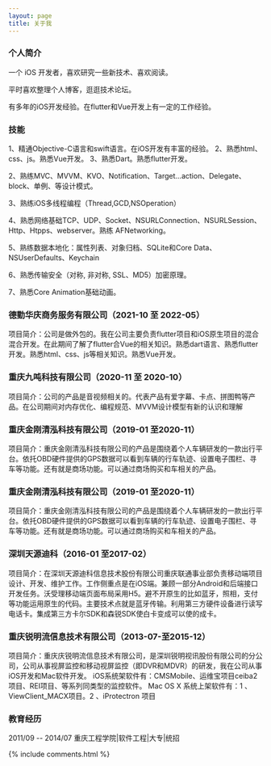 ```yaml
---
layout: page
title: 关于我 
---
```

<h3> 个人简介 </h3> 

<p>
一个 iOS 开发者，喜欢研究一些新技术、喜欢阅读。
<p>

<p>
平时喜欢整理个人博客，逛逛技术论坛。
<p>

<p>	
有多年的iOS开发经验。在flutter和Vue开发上有一定的工作经验。
<p>

<h3> 技能 </h3> 
<p>
1、精通Objective-C语言和swift语言。在iOS开发有丰富的经验。
2、熟悉html、css、js。熟悉Vue开发。
3、熟悉Dart。熟悉flutter开发。
<p>

<p>
2、熟练MVC、MVVM、KVO、Notification、Target…action、Delegate、block、单例、等设计模式。
<p>

<p>
3、熟练iOS多线程编程（Thread,GCD,NSOperation）
<p>

<p>
4、熟悉网络基础TCP、UDP、Socket、NSURLConnection、NSURLSession、Http、Htpps、webserver。熟练 AFNetworking。
<p>

<p>
5、熟练数据本地化：属性列表、对象归档、SQLite和Core Data、NSUserDefaults、Keychain
<p>

<p>
6、熟悉传输安全（对称, 非对称, SSL、MD5）加密原理。
<p>

<p>
7、熟悉Core Animation基础动画。
<p>

<h3> 德勤华庆商务服务有限公司（2021-10 至 2022-05）</h3> 
<p>
项目简介：公司是做外包的。我在公司主要负责flutter项目和iOS原生项目的混合混合开发。在此期间了解了flutter合Vue的相关知识。熟悉dart语言、熟悉flutter开发。熟悉html、css、js等相关知识。熟悉Vue开发。
<p>

<h3> 重庆九吨科技有限公司（2020-11 至 2020-10）</h3> 
<p>
项目简介：公司的产品是音视频相关的。代表产品有爱字幕、卡点、拼图鸭等产品。在公司期间对内存优化、编程规范、MVVM设计模型有新的认识和理解
<p>

<h3>重庆金刚清泓科技有限公司（2019-01 至2020-11）</h3> 
<p>
项目简介：重庆金刚清泓科技有限公司的产品是围绕着个人车辆研发的一款出行平台。依托OBD硬件提供的GPS数据可以看到车辆的行车轨迹、设置电子围栏、寻车等功能。还有就是商场功能。可以通过商场购买和车相关的产品。
<p>

<h3>重庆金刚清泓科技有限公司（2019-01 至2020-11）</h3> 
<p>
项目简介：重庆金刚清泓科技有限公司的产品是围绕着个人车辆研发的一款出行平台。依托OBD硬件提供的GPS数据可以看到车辆的行车轨迹、设置电子围栏、寻车等功能。还有就是商场功能。可以通过商场购买和车相关的产品。
<p>

<h3> 深圳天源迪科（2016-01 至2017-02）</h3> 
<p>
项目简介：在深圳天源迪科信息技术股份有限公司重庆联通事业部负责移动端项目设计、开发、维护工作。工作侧重点是在iOS端。兼顾一部分Android和后端接口开发任务。沃受理移动端页面布局采用H5。避不开原生的比如蓝牙，照相，支付等功能运用原生的代码。主要技术点就是蓝牙传输。利用第三方硬件设备进行读写电话卡。集成第三方卡尔SDK和森锐SDK使白卡变成可以使的成卡。

<p>

<h3>重庆锐明流信息技术有限公司（2013-07-至2015-12）</h3> 
<p>
项目简介：重庆庆锐明流信息技术有限公司，是深圳锐明视讯股份有限公司的分公司，公司从事视屏监控和移动视屏监控（即DVR和MDVR）的研发，我在公司从事iOS开发和Mac软件开发。
iOS系统架软件有：CMSMobile、运维宝项目ceiba2项目、REI项目、等系列同类型的监控软件。
Mac OS X 系统上架软件有：1 、ViewClient_MACX项目。2 、iProtectron 项目
<p>

<h3> 教育经历 </h3>  
<p>
2011/09 -- 2014/07 重庆工程学院|软件工程|大专|统招
<p> 


{% include comments.html %}

